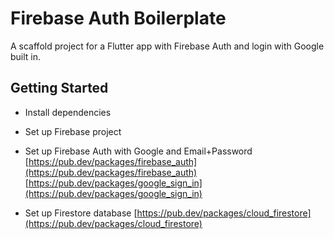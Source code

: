 # Firebase Auth Boilerplate

A scaffold project for a Flutter app with Firebase Auth and login with Google built in.

## Getting Started

* Install dependencies

* Set up Firebase project

* Set up Firebase Auth with Google and Email+Password
[https://pub.dev/packages/firebase_auth](https://pub.dev/packages/firebase_auth)
[https://pub.dev/packages/google_sign_in](https://pub.dev/packages/google_sign_in)

* Set up Firestore database
[https://pub.dev/packages/cloud_firestore](https://pub.dev/packages/cloud_firestore)
